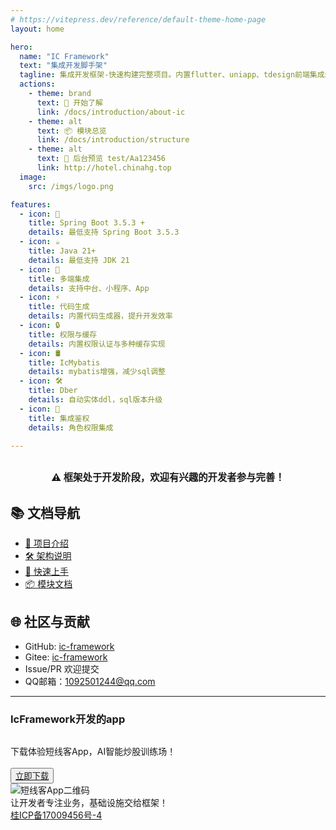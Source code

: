 ```yaml
---
# https://vitepress.dev/reference/default-theme-home-page
layout: home

hero:
  name: "IC Framework"
  text: "集成开发脚手架"
  tagline: 集成开发框架-快速构建完整项目。内置flutter、uniapp、tdesign前端集成示例
  actions:
    - theme: brand
      text: 🚀 开始了解
      link: /docs/introduction/about-ic
    - theme: alt
      text: 📦 模块总览
      link: /docs/introduction/structure
    - theme: alt
      text: 🔗 后台预览 test/Aa123456
      link: http://hotel.chinahg.top
  image:
    src: /imgs/logo.png

features:
  - icon: 🧩
    title: Spring Boot 3.5.3 +
    details: 最低支持 Spring Boot 3.5.3
  - icon: ☕️
    title: Java 21+
    details: 最低支持 JDK 21
  - icon: 📱
    title: 多端集成
    details: 支持中台、小程序、App
  - icon: ⚡️
    title: 代码生成
    details: 内置代码生成器，提升开发效率
  - icon: 🔒
    title: 权限与缓存
    details: 内置权限认证与多种缓存实现
  - icon: 🛢️
    title: IcMybatis
    details: mybatis增强，减少sql调整
  - icon: 🛠
    title: Dber
    details: 自动实体ddl，sql版本升级
  - icon: 🔑
    title: 集成鉴权
    details: 角色权限集成

---
```


<div style="margin: 2em 0; text-align: center; font-size: 1.1em;">
  <b>⚠️ 框架处于开发阶段，欢迎有兴趣的开发者参与完善！</b>
</div>

## 📚 文档导航

- [🌟 项目介绍](/docs/introduction/about-ic)
- [🛠️ 架构说明](/docs/introduction/structure)
- [🚀 快速上手](/docs/base/ic-config)
- [📦 模块文档](/docs/introduction/structure)

## 🌐 社区与贡献

- GitHub: [ic-framework](https://github.com/conesat/ic-framework)
- Gitee: [ic-framework](https://gitee.com/ic-framework)
- Issue/PR 欢迎提交
- QQ邮箱：1092501244@qq.com

---

<div class="ic-app-ad">
  <div class="ic-app-text">
    <h3>IcFramework开发的app</h3>
    <div style="margin-top:30px">下载体验短线客App，AI智能炒股训练场！</div>
    <br>
    <button>
    <a href="http://dxk.chinahg.top/" target="_blank" class="ic-app-btn">立即下载</a>
    </button>
  </div>
  <img src="/imgs/dxk.png" alt="短线客App二维码" class="ic-app-qrcode">
</div>

<div class="ic-footer">
  <span>让开发者专注业务，基础设施交给框架！</span>
  <br/>
  <a href="https://beian.miit.gov.cn/" target="_blank">桂ICP备17009456号-4</a>
</div>
